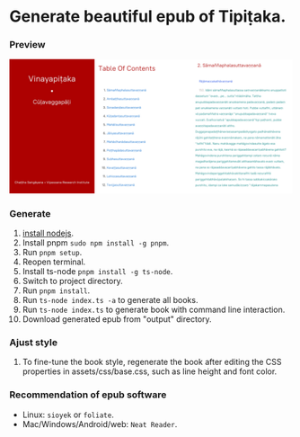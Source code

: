 # Generate beautiful epub of Tipiṭaka.

### Preview

![image](https://github.com/buddhiko1/pali-epub/blob/master/assets/images/preview.jpg)

### Generate

1. [install nodejs](https://nodejs.org).
2. Install pnpm `sudo npm install -g pnpm`.
3. Run `pnpm setup`.
4. Reopen terminal.
5. Install ts-node `pnpm install -g ts-node`.
6. Switch to project directory.
7. Run `pnpm install`.
8. Run `ts-node index.ts -a` to generate all books.
9. Run `ts-node index.ts` to generate book with command line interaction.
10. Download generated epub from "output" directory.

### Ajust style

1. To fine-tune the book style, regenerate the book after editing the CSS properties in assets/css/base.css, such as line height and font color.

### Recommendation of epub software

- Linux: `sioyek` or `foliate`.
- Mac/Windows/Android/web: `Neat Reader`.
